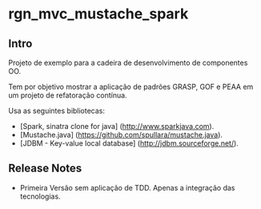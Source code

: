 rgn_mvc_mustache_spark
======================


Intro
-----

Projeto de exemplo para a cadeira de desenvolvimento de componentes OO.

Tem por objetivo mostrar a aplicação de padrões GRASP, GOF e PEAA em um projeto de refatoração contínua.

Usa as seguintes bibliotecas:

* [Spark, sinatra clone for java] (http://www.sparkjava.com).
* [Mustache.java] (https://github.com/spullara/mustache.java).
* [JDBM - Key-value local database]  (http://jdbm.sourceforge.net/).


Release Notes
-------------

* Primeira Versão sem aplicação de TDD. Apenas a integração das tecnologias.


